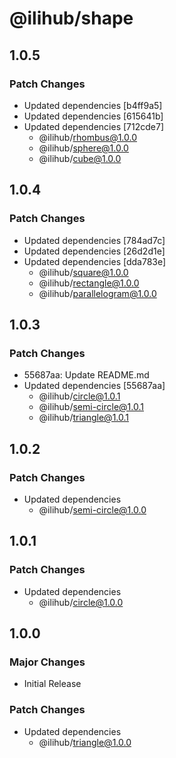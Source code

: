 # @ilihub/shape

## 1.0.5

### Patch Changes

- Updated dependencies [b4ff9a5]
- Updated dependencies [615641b]
- Updated dependencies [712cde7]
  - @ilihub/rhombus@1.0.0
  - @ilihub/sphere@1.0.0
  - @ilihub/cube@1.0.0

## 1.0.4

### Patch Changes

- Updated dependencies [784ad7c]
- Updated dependencies [26d2d1e]
- Updated dependencies [dda783e]
  - @ilihub/square@1.0.0
  - @ilihub/rectangle@1.0.0
  - @ilihub/parallelogram@1.0.0

## 1.0.3

### Patch Changes

- 55687aa: Update README.md
- Updated dependencies [55687aa]
  - @ilihub/circle@1.0.1
  - @ilihub/semi-circle@1.0.1
  - @ilihub/triangle@1.0.1

## 1.0.2

### Patch Changes

- Updated dependencies
  - @ilihub/semi-circle@1.0.0

## 1.0.1

### Patch Changes

- Updated dependencies
  - @ilihub/circle@1.0.0

## 1.0.0

### Major Changes

- Initial Release

### Patch Changes

- Updated dependencies
  - @ilihub/triangle@1.0.0
